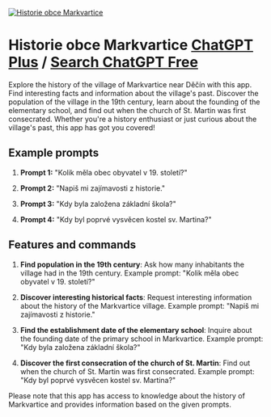 
[![Historie obce Markvartice](https://files.oaiusercontent.com/file-JrUC9rpK5WrQHwVSsUQ6E4Q0?se=2123-10-16T19%3A13%3A59Z&sp=r&sv=2021-08-06&sr=b&rscc=max-age%3D31536000%2C%20immutable&rscd=attachment%3B%20filename%3DMarkvartice_znak.jpg&sig=nX5LSen1ZiJL9U%2BmQ9MeD53LvGW6cA7lCxY0uOqtEic%3D)](https://chat.openai.com/g/g-3WwQ8ceRd-historie-obce-markvartice)

# Historie obce Markvartice [ChatGPT Plus](https://chat.openai.com/g/g-3WwQ8ceRd-historie-obce-markvartice) / [Search ChatGPT Free](https://gptcall.net/index.html#/?search=Historie%20obce%20Markvartice)

Explore the history of the village of Markvartice near Děčín with this app. Find interesting facts and information about the village's past. Discover the population of the village in the 19th century, learn about the founding of the elementary school, and find out when the church of St. Martin was first consecrated. Whether you're a history enthusiast or just curious about the village's past, this app has got you covered!

## Example prompts

1. **Prompt 1:** "Kolik měla obec obyvatel v 19. století?"

2. **Prompt 2:** "Napiš mi zajímavosti z historie."

3. **Prompt 3:** "Kdy byla založena základní škola?"

4. **Prompt 4:** "Kdy byl poprvé vysvěcen kostel sv. Martina?"

## Features and commands

1. **Find population in the 19th century**: Ask how many inhabitants the village had in the 19th century. Example prompt: "Kolik měla obec obyvatel v 19. století?"

2. **Discover interesting historical facts**: Request interesting information about the history of the Markvartice village. Example prompt: "Napiš mi zajímavosti z historie."

3. **Find the establishment date of the elementary school**: Inquire about the founding date of the primary school in Markvartice. Example prompt: "Kdy byla založena základní škola?"

4. **Discover the first consecration of the church of St. Martin**: Find out when the church of St. Martin was first consecrated. Example prompt: "Kdy byl poprvé vysvěcen kostel sv. Martina?"

Please note that this app has access to knowledge about the history of Markvartice and provides information based on the given prompts.


